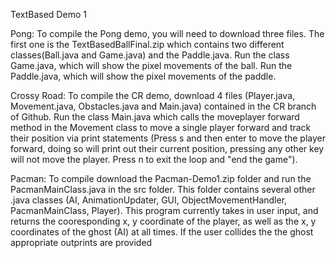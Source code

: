 TextBased Demo 1 

Pong: 
  To compile the Pong demo, you will need to download three files. The first one is the TextBasedBallFinal.zip which contains
  two different classes(Ball.java and Game.java) and the Paddle.java.
  Run the class Game.java, which will show the pixel movements of the ball.
  Run the Paddle.java, which will show the pixel movements of the paddle.
  
Crossy Road: To compile the CR demo, download 4 files (Player.java, Movement.java, Obstacles.java and Main.java) contained in the CR branch of Github. Run the class Main.java which calls the moveplayer forward method in the Movement class to move a single player forward and track their position via print statements (Press s and then enter to move the player forward, doing so will print out their current position, pressing any other key will not move the player. Press n to exit the loop and "end the game").

  
Pacman: 
To compile download the Pacman-Demo1.zip folder and run the PacmanMainClass.java in the src folder. This folder contains several other .java classes (AI, AnimationUpdater, GUI, ObjectMovementHandler, PacmanMainClass, Player). This program currently takes in user input, and returns the cooresponding x, y coordinate of the player, as well as the x, y coordinates of the ghost (AI) at all times. If the user collides the the ghost appropriate outprints are provided

